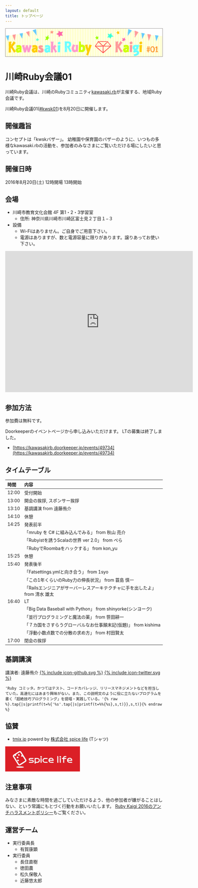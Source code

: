 ```yaml
---
layout: default
title: トップページ
---
```


![Kawasaki Ruby Kaigi 01](images/kawasaki_ruby_kaigi_02.jpg)

# 川崎Ruby会議01

川崎Ruby会議は、川崎のRubyコミュニティ[kawasaki.rb](http://kawasakirb.github.io/)が主催する、地域Ruby会議です。

川崎Ruby会議01([#kwsk01](https://twitter.com/search?f=realtime&q=%23kwsk01))を8月20日に開催します。

## 開催趣旨

コンセプトは「kwskバザー」。
幼稚園や保育園のバザーのように、いつもの多様なkawasaki.rbの活動を、参加者のみなさまにご覧いただける場にしたいと思っています。

## 開催日時

2016年8月20日(土) 12時開場 13時開始

## 会場

* 川崎市教育文化会館 4F 第1・2・3学習室
  * 住所: 神奈川県川崎市川崎区富士見２丁目１−３
* 設備
  * Wi-Fiはありません。ご自身でご用意下さい。
  * 電源はありますが、数と電源容量に限りがあります。譲りあってお使い下さい。

<div class="ggmap">
  <iframe src="https://www.google.com/maps/embed?pb=!1m14!1m8!1m3!1d12987.907302059748!2d139.69473690466316!3d35.52957035766773!3m2!1i1024!2i768!4f13.1!3m3!1m2!1s0x0%3A0x14537f5563649465!2z5bed5bSO5biC5pWZ6IKy5paH5YyW5Lya6aSo!5e0!3m2!1sja!2sjp!4v1467905316788" width="600" height="450" frameborder="0" style="border:0" allowfullscreen></iframe>
</div>

## 参加方法

参加費は無料です。

Doorkeeperのイベントページから申し込みいただけます。
LTの募集は終了しました。

* [https://kawasakirb.doorkeeper.jp/events/49734](https://kawasakirb.doorkeeper.jp/events/49734)

## タイムテーブル

|時間 |内容                                                                        |
|:----|:---------------------------------------------------------------------------|
|12:00|受付開始                                                                    |
|13:00|開会の挨拶, スポンサー挨拶                                                  |
|13:10|基調講演 from 遠藤侑介                                                      |
|14:10|休憩                                                                        |
|14:25|発表前半                                                                    |
|     |「mruby を C# に組み込んでみる」 from 秋山 亮介                             |
|     |「Rubyistを誘うScalaの世界 ver 2.0」 from ぺら                              |
|     |「RubyでRoombaをハックする」 from kon_yu                                    |
|15:25|休憩                                                                        |
|15:40|発表後半                                                                    |
|     |「Fatsettings.ymlと向き合う」 from 1syo                                     |
|     |「この1年くらいのRuby力の伸長状況」 from 蓑島 慎一                          |
|     |「Railsエンジニアがサーバーレスアーキテクチャに手を出したよ」 from 清水 雄太|
|16:40|LT                                                                          |
|     |「Big Data Baseball with Python」 from shinyorke(シンヨーク)                |
|     |「並行プログラミングと魔法の薬」 from 笹田耕一                              |
|     |「７カ国をさすらうグローバルなお仕事顛末記(仮題)」 from kishima             |
|     |「浮動小数点数での分散の求め方」 from 村田賢太                              |
|17:00|閉会の挨拶                                                                  |

## 基調講演

講演者: 遠藤侑介
<a href="https://github.com/mame"><span class="icon icon--github">{% include icon-github.svg %}</span></a>
<a href="https://twitter.com/mametter"><span class="icon icon--twitter">{% include icon-twitter.svg %}</span></a>

`'Ruby コミッタ。かつてはテスト、コードカバレッジ、リリースマネジメントなどを担当していた。高速化にはあまり興味がない。また、この説明文のように役に立たないプログラムを書く「超絶技巧プログラミング」を提唱・実践している。'{% raw %}.tap{|s|printf(t=%{'%s'.tap{|s|printf(t=%%{%s},s,t)}},s,t)}{% endraw %}`

## 協賛

* [tmix.jp](https://tmix.jp/) powerd by [株式会社 spice life](http://spicelife.jp/) (Tシャツ)

[![株式会社 spice life](images/sponsor_spice_life.png)](http://spicelife.jp/)

## 注意事項

みなさまに素敵な時間を過ごしていただけるよう、他の参加者が嫌がることはしない、という常識にもとづく行動をお願いいたします。
[Ruby Kaigi 2016のアンチハラスメントポリシー](http://rubykaigi.org/2016/code-of-conduct/)もご覧ください。

## 運営チーム

* 実行委員長
  * 有賀康顕
* 実行委員
  * 長住直樹
  * 徳田農
  * 松久保敬人
  * 近藤悠太郎
